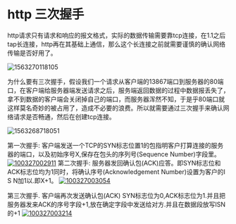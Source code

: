 # http 三次握手

http请求只有请求和响应的报文格式，实际的数据传输需要靠tcp连接，在1.1之后tap长连接，http再在其基础上通信，那么这个长连接之前就需要谨慎的确认网络传输是否好用了。

![1563270118105](C:\Users\Administrator\AppData\Roaming\Typora\typora-user-images\1563270118105.png)

为什么要有三次握手，假设我们一个请求从客户端的13867端口到服务器的80端口，在客户端给服务器端发送请求之后，服务端返回数据的过程中数据报丢失了，拿不到数据的客户端会关闭掉自己的端口，而服务器浑然不知，于是乎80端口就这样莫名奇妙的被占用了，造成不必要的浪费。所以就需要通过三次握手来确认网络请求是否畅通，然后在创建tcp连接。

![1563268718051](C:\Users\Administrator\AppData\Roaming\Typora\typora-user-images\1563268718051.png)

第一次握手:
客户端发送一个TCP的SYN标志位置1的包指明客户打算连接的服务器的端口，以及初始序号X,保存在包头的序列号(Sequence Number)字段里。
[![100327002911](http://www.centos.bz/wp-content/uploads/2012/08/100327002911.png)](http://www.centos.bz/wp-content/uploads/2012/08/100327002911.png)
第二次握手:
服务器发回确认包(ACK)应答。即SYN标志位和ACK标志位均为1同时，将确认序号(Acknowledgement Number)设置为客户的I S N加1以.即X+1。
[![100327003054](http://www.centos.bz/wp-content/uploads/2012/08/100327003054.png)](http://www.centos.bz/wp-content/uploads/2012/08/100327003054.png)

第三次握手.
客户端再次发送确认包(ACK) SYN标志位为0,ACK标志位为1.并且把服务器发来ACK的序号字段+1,放在确定字段中发送给对方.并且在数据段放写ISN的+1
[![100327003214](http://www.centos.bz/wp-content/uploads/2012/08/100327003214.png)](http://www.centos.bz/wp-content/uploads/2012/08/100327003214.png)